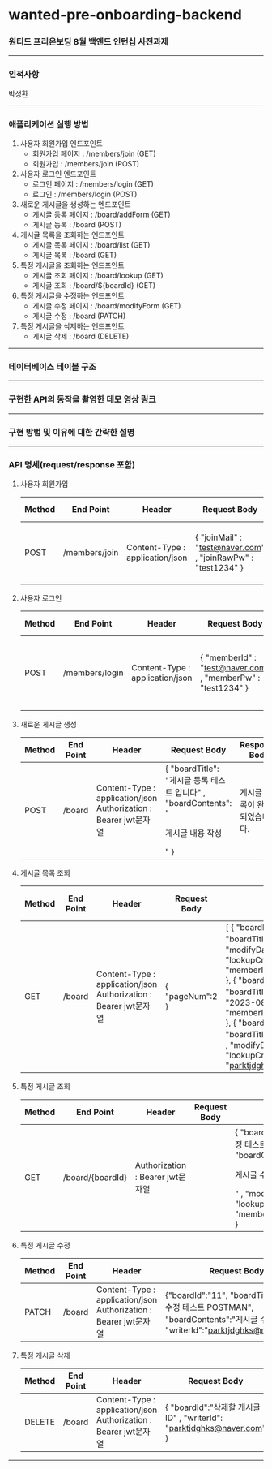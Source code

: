 # wanted-pre-onboarding-backend
### 원티드 프리온보딩 8월 백엔드 인턴십 사전과제

---
### 인적사항
박성환

---
### 애플리케이션 실행 방법
1. 사용자 회원가입 엔드포인트
   - 회원가입 페이지 : /members/join (GET)
   - 회원가입 : /members/join (POST)
2. 사용자 로그인 엔드포인트
    - 로그인 페이지 : /members/login (GET)
    - 로그인 : /members/login (POST)
3. 새로운 게시글을 생성하는 엔드포인트
   - 게시글 등록 페이지 : /board/addForm (GET)
   - 게시글 등록 : /board (POST)
4. 게시글 목록을 조회하는 엔드포인트
   - 게시글 목록 페이지 : /board/list (GET)
   - 게시글 목록 : /board (GET)
5. 특정 게시글을 조회하는 엔드포인트
   - 게시글 조회 페이지 : /board/lookup (GET)
   - 게시글 조회 : /board/${boardId} (GET)
6. 특정 게시글을 수정하는 엔드포인트
   - 게시글 수정 페이지 : /board/modifyForm    (GET)
   - 게시글 수정 : /board   (PATCH)
7. 특정 게시글을 삭제하는 엔드포인트
   - 게시글 삭제 : /board   (DELETE)
---
### 데이터베이스 테이블 구조


---
### 구현한 API의 동작을 촬영한 데모 영상 링크


---
### 구현 방법 및 이유에 대한 간략한 설명


---
### API 명세(request/response 포함)
1. 사용자 회원가입

   | Method | End Point     | Header                          | Request Body                                                     | Response Body | status code & exception                                                                 |
   |--------|---------------|---------------------------------|------------------------------------------------------------------|---------------|-----------------------------------------------------------------------------------------|
   | POST   | /members/join | Content-Type : application/json | { "joinMail" : "test@naver.com" ,   "joinRawPw" :   "test1234" } | "success"     | BAD_REQUEST(400) : 이메일과 패스워드 유효성 검사가 실패한 경우, 이미 존재한 계정인 경우 |

2. 사용자 로그인

   | Method | End Point      | Header                          | Request Body                                                  | Response Body | status code & exception                                                                                         |
   |--------|----------------|---------------------------------|---------------------------------------------------------------|---------------|-----------------------------------------------------------------------------------------------------------------|
   | POST   | /members/login | Content-Type : application/json | { "memberId" : "test@naver.com" ,   "memberPw" : "test1234" } | jwt 문자열    | BAD_REQUEST(400) : 이메일과 패스워드 유효성 검사가 실패한 경우, 존재하지 않는 계정인 경우, 패스워드가 틀린 경우 |

3. 새로운 게시글 생성

   | Method | End Point | Header                                                            | Request Body                                                                                  | Response Body                  | status code & exception                                 |
   |--------|-----------|-------------------------------------------------------------------|-----------------------------------------------------------------------------------------------|--------------------------------|---------------------------------------------------------|
   | POST   | /board    | Content-Type : application/json Authorization : Bearer jwt문자열  | { "boardTitle": "게시글 등록 테스트 입니다" , "boardContents": "<p> 게시글 내용 작성 </p>" }  | 게시글 등록이 완료 되었습니다. | BAD_REQUEST(400) : 사용자가 존재하지 않는 사용자인 경우 |

4. 게시글 목록 조회

   | Method | End Point | Header                                                            | Request Body    | Response Body                                                                                                                                                                                                                                                                                                                                                                                                                                                                                                                                                                                      | status code & exception |
   |--------|-----------|-------------------------------------------------------------------|-----------------|----------------------------------------------------------------------------------------------------------------------------------------------------------------------------------------------------------------------------------------------------------------------------------------------------------------------------------------------------------------------------------------------------------------------------------------------------------------------------------------------------------------------------------------------------------------------------------------------------|-------------------------|
   | GET    | /board    | Content-Type : application/json Authorization : Bearer jwt문자열  | { "pageNum":2 } | [      {         "boardNum":3 ,         "boardId":12 ,         "boardTitle":"작성!!" ,         "modifyDate":"2023-08-05" ,        "lookupCnt":0 ,         "memberId":"parktjdghks@naver.com"     },      {         "boardNum":2 ,         "boardId":11 ,         "boardTitle":"작성작성" ,         "modifyDate": "2023-08-05" ,         "lookupCnt":1 , "memberId":"parktjdghks@naver.com" },      { "boardNum":1 , "boardId":5 ,         "boardTitle": "게시글 등록 테스트 입니다" ,         "modifyDate": "2023-08-04" ,         "lookupCnt":2 ,         "memberId": "parktjdghks@naver.com" } ] |                         |

5. 특정 게시글 조회

   | Method | End Point        | Header                           | Request Body | Response Body                                                                                                                                                                                                     | status code & exception                        |
   |--------|------------------|----------------------------------|--------------|-----------------------------------------------------------------------------------------------------------------------------------------------------------------------------------------------------------------------|------------------------------------------------|
   | GET    | /board/{boardId} | Authorization : Bearer jwt문자열 |              | {     "boardId": 37 ,     "boardTitle":"게시글 수정 테스트 POSTMAN" , "boardContents": "<p>게시글 수정ㅎㅎ</p>" ,     "modifyDate": "2023-08-05" ,     "lookupCnt": 30 ,     "memberId":"parktjdghks@naver.com" } | BAD_REQUEST(400) : 게시글이 존재하지 않는 경우 |

6. 특정 게시글 수정

   | Method | End Point | Header                                                           | Request Body                                                                                                        | Response Body    | status code & exception                                             |
   |--------|-----------|---------------------------------------------------------------------------------------------------------------------|------------------------------------------------------------------------------------------------------------------------------------|------------------|---------------------------------------------------------------------|
   | PATCH  | /board    | Content-Type : application/json Authorization : Bearer jwt문자열 | {"boardId":"11", "boardTitle":"게시글 수정 테스트 POSTMAN", "boardContents":"게시글 수정ㅎㅎ", "writerId":"parktjdghks@naver.com"} | 수정 성공 메시지 | BAD_REQUEST(400) : 작성자 ID와 수정하려는 ID(로그인 ID)가 다른 경우 |

7. 특정 게시글 삭제

   | Method | End Point | Header                                                           | Request Body                                                            | Response Body    | status code & exception                                             |
   |--------|-----------|------------------------------------------------------------------|-------------------------------------------------------------------------|------------------|---------------------------------------------------------------------|
   | DELETE | /board    | Content-Type : application/json Authorization : Bearer jwt문자열 | { "boardId":"삭제할 게시글 ID" ,  "writerId": "parktjdghks@naver.com" } | 삭제 성공 메시지 | BAD_REQUEST(400) : 작성자 ID와 삭제하려는 ID(로그인 ID)가 다른 경우 |

---
